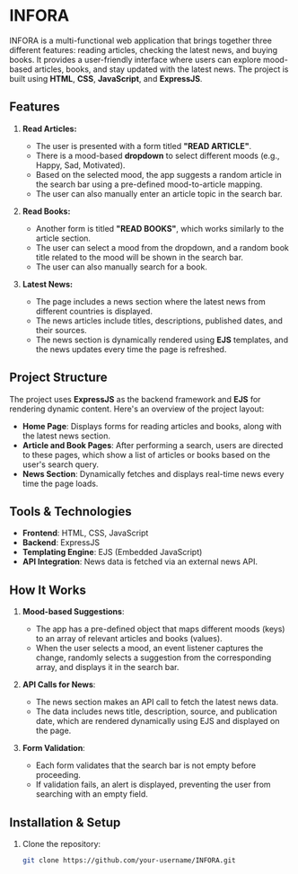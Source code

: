 # INFORA

INFORA is a multi-functional web application that brings together three different features: reading articles, checking the latest news, and buying books. It provides a user-friendly interface where users can explore mood-based articles, books, and stay updated with the latest news. The project is built using **HTML**, **CSS**, **JavaScript**, and **ExpressJS**.

## Features

1. **Read Articles:**
   - The user is presented with a form titled **"READ ARTICLE"**.
   - There is a mood-based **dropdown** to select different moods (e.g., Happy, Sad, Motivated).
   - Based on the selected mood, the app suggests a random article in the search bar using a pre-defined mood-to-article mapping.
   - The user can also manually enter an article topic in the search bar.

2. **Read Books:**
   - Another form is titled **"READ BOOKS"**, which works similarly to the article section.
   - The user can select a mood from the dropdown, and a random book title related to the mood will be shown in the search bar.
   - The user can also manually search for a book.

3. **Latest News:**
   - The page includes a news section where the latest news from different countries is displayed.
   - The news articles include titles, descriptions, published dates, and their sources.
   - The news section is dynamically rendered using **EJS** templates, and the news updates every time the page is refreshed.

## Project Structure

The project uses **ExpressJS** as the backend framework and **EJS** for rendering dynamic content. Here's an overview of the project layout:

- **Home Page**: Displays forms for reading articles and books, along with the latest news section.
- **Article and Book Pages**: After performing a search, users are directed to these pages, which show a list of articles or books based on the user's search query.
- **News Section**: Dynamically fetches and displays real-time news every time the page loads.

## Tools & Technologies

- **Frontend**: HTML, CSS, JavaScript
- **Backend**: ExpressJS
- **Templating Engine**: EJS (Embedded JavaScript)
- **API Integration**: News data is fetched via an external news API.

## How It Works

1. **Mood-based Suggestions**:
   - The app has a pre-defined object that maps different moods (keys) to an array of relevant articles and books (values).
   - When the user selects a mood, an event listener captures the change, randomly selects a suggestion from the corresponding array, and displays it in the search bar.

2. **API Calls for News**:
   - The news section makes an API call to fetch the latest news data.
   - The data includes news title, description, source, and publication date, which are rendered dynamically using EJS and displayed on the page.

3. **Form Validation**:
   - Each form validates that the search bar is not empty before proceeding.
   - If validation fails, an alert is displayed, preventing the user from searching with an empty field.

## Installation & Setup

1. Clone the repository:
   ```bash
   git clone https://github.com/your-username/INFORA.git
